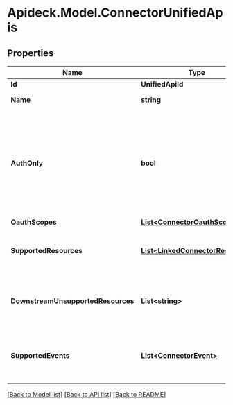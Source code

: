 # Apideck.Model.ConnectorUnifiedApis

## Properties

Name | Type | Description | Notes
------------ | ------------- | ------------- | -------------
**Id** | **UnifiedApiId** |  | [optional] 
**Name** | **string** | Name of the API. | [optional] 
**AuthOnly** | **bool** | Indicates whether a connector only supports authentication. In this case the connector is not mapped to a Unified API, but can be used with the Proxy API | [optional] [readonly] 
**OauthScopes** | [**List&lt;ConnectorOauthScopes1&gt;**](ConnectorOauthScopes1.md) |  | [optional] 
**SupportedResources** | [**List&lt;LinkedConnectorResource&gt;**](LinkedConnectorResource.md) | List of resources that are supported on the connector. | [optional] 
**DownstreamUnsupportedResources** | **List&lt;string&gt;** | List of resources that are not supported on the downstream. | [optional] 
**SupportedEvents** | [**List&lt;ConnectorEvent&gt;**](ConnectorEvent.md) | List of events that are supported on the connector for this Unified API. | [optional] 

[[Back to Model list]](../README.md#documentation-for-models) [[Back to API list]](../README.md#documentation-for-api-endpoints) [[Back to README]](../README.md)

